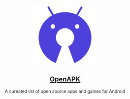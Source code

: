 <p align="center">
  <img src="public/openapk-512.png" height="200">
  <h2 align="center"><a href="https://www.openapk.net">OpenAPK</a></h2>
  <p align="center">A cureated list of open source apps and games for Android<p>
</p>
<br>